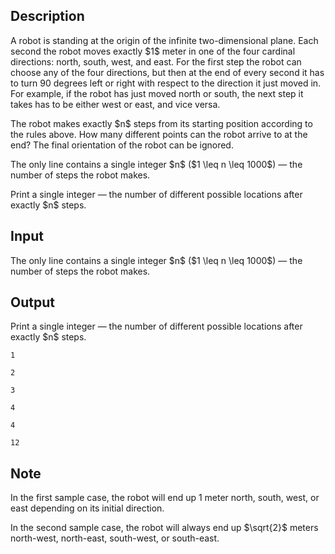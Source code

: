 ## Description

<div><p>A robot is standing at the origin of the infinite two-dimensional plane. Each second the robot moves exactly $1$ meter in one of the four cardinal directions: north, south, west, and east. For the first step the robot <span class="tex-font-style-bf">can choose any of the four directions</span>, but then at the end of every second it <span class="tex-font-style-bf">has to turn</span> 90 degrees left or right with respect to the direction it just moved in. For example, if the robot has just moved north or south, the next step it takes has to be either west or east, and vice versa.</p><p>The robot makes <span class="tex-font-style-bf">exactly</span> $n$ steps from its starting position according to the rules above. How many different points can the robot arrive to at the end? The final orientation of the robot can be ignored.</p></div><div class="input-specification"><p>The only line contains a single integer $n$ ($1 \leq n \leq 1000$)&nbsp;— the number of steps the robot makes.</p></div><div class="output-specification"><p>Print a single integer&nbsp;— the number of different possible locations after <span class="tex-font-style-bf">exactly</span> $n$ steps.</p></div>

## Input

<p>The only line contains a single integer $n$ ($1 \leq n \leq 1000$)&nbsp;— the number of steps the robot makes.</p>

## Output

<p>Print a single integer&nbsp;— the number of different possible locations after <span class="tex-font-style-bf">exactly</span> $n$ steps.</p>





```input1
1
```




```input2
2
```




```input3
3
```




```output1
4
```




```output2
4
```




```output3
12
```



## Note

<p>In the first sample case, the robot will end up 1 meter north, south, west, or east depending on its initial direction.</p><p>In the second sample case, the robot will always end up $\sqrt{2}$ meters north-west, north-east, south-west, or south-east.</p>
